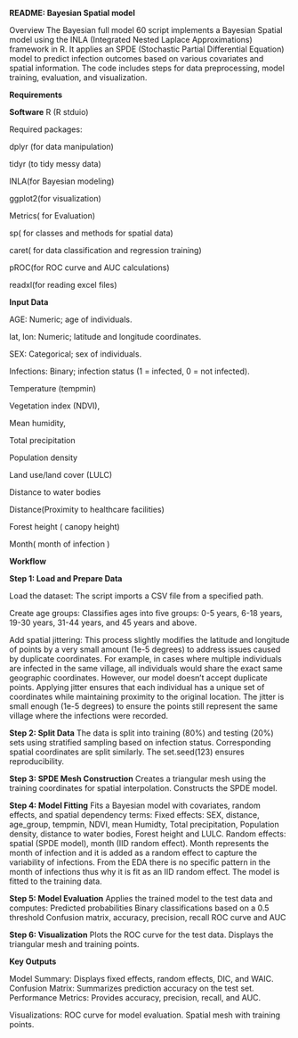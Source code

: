 
**README: Bayesian Spatial model**

Overview
The Bayesian full model 60 script implements a Bayesian Spatial model using the INLA (Integrated Nested Laplace Approximations) framework in R. It applies an SPDE (Stochastic Partial Differential Equation) model to predict infection outcomes based on various covariates and spatial information. The code includes steps for data preprocessing, model training, evaluation, and visualization.

**Requirements**

**Software**
R (R stduio)

Required packages:

dplyr (for data manipulation)

tidyr (to tidy messy data)

lNLA(for Bayesian modeling)

ggplot2(for visualization)

Metrics( for Evaluation)

sp( for classes and methods for spatial data)

caret( for data classification and regression training)

pROC(for ROC curve and AUC calculations)

readxl(for reading excel files)

**Input Data**

AGE: Numeric; age of individuals.

lat, lon: Numeric; latitude and longitude coordinates.

SEX: Categorical; sex of individuals.

Infections: Binary; infection status (1 = infected, 0 = not infected).

Temperature (tempmin)

Vegetation index (NDVI), 

Mean humidity, 

Total precipitation

Population density

Land use/land cover (LULC)

Distance to water bodies

Distance(Proximity to healthcare facilities)

Forest height ( canopy height)

Month( month of infection )

**Workflow**

**Step 1: Load and Prepare Data**

Load the dataset: The script imports a CSV file from a specified path.

Create age groups: Classifies ages into five groups: 0-5 years, 6-18 years, 19-30 years, 31-44 years, and 45 years and above.

Add spatial jittering: This process slightly modifies the latitude and longitude of points by a very small amount (1e-5 degrees) to address issues caused by duplicate coordinates. For example, in cases where multiple individuals are infected in the same village, all individuals would share the exact same geographic coordinates. However, our model doesn’t accept duplicate points. Applying jitter ensures that each individual has a unique set of coordinates while maintaining proximity to the original location. The jitter is small enough (1e-5 degrees) to ensure the points still represent the same village where the infections were recorded.

**Step 2: Split Data**
The data is split into training (80%) and testing (20%) sets using stratified sampling based on infection status.
Corresponding spatial coordinates are split similarly.
The set.seed(123) ensures reproducibility.

**Step 3: SPDE Mesh Construction**
Creates a triangular mesh using the training coordinates for spatial interpolation.
Constructs the SPDE model.

**Step 4: Model Fitting**
Fits a Bayesian model with covariates, random effects, and spatial dependency terms:
Fixed effects: SEX, distance, age_group, tempmin, NDVI, mean Humidty, Total precipitation, Population density, distance to water bodies, Forest height and LULC.
Random effects: spatial (SPDE model), month (IID random effect). Month represents the month of infection and it is added as a random effect to capture the variability of infections. From the EDA there is no specific pattern in the month of infections thus why it is fit as an IID random effect.
The model is fitted to the training data.

**Step 5: Model Evaluation**
Applies the trained model to the test data and computes:
Predicted probabilities
Binary classifications based on a 0.5 threshold
Confusion matrix, accuracy, precision, recall
ROC curve and AUC

**Step 6: Visualization**
Plots the ROC curve for the test data.
Displays the triangular mesh and training points.

**Key Outputs**

Model Summary: Displays fixed effects, random effects, DIC, and WAIC.
Confusion Matrix: Summarizes prediction accuracy on the test set.
Performance Metrics: Provides accuracy, precision, recall, and AUC.

Visualizations:
ROC curve for model evaluation.
Spatial mesh with training points.


